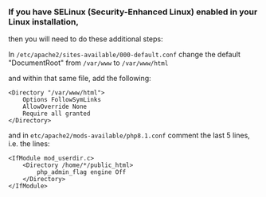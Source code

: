 ### If you have SELinux (Security-Enhanced Linux) enabled in your Linux installation, 
then you will need to do these additional steps:

In `/etc/apache2/sites-available/000-default.conf`
change the default "DocumentRoot"  from `/var/www` to `/var/www/html`

and within that same file, add the following:

    <Directory "/var/www/html">
        Options FollowSymLinks
        AllowOverride None
        Require all granted
    </Directory>

and in `etc/apache2/mods-available/php8.1.conf`
comment the last 5 lines, i.e. the lines:  

    <IfModule mod_userdir.c>
        <Directory /home/*/public_html>
            php_admin_flag engine Off
        </Directory>
    </IfModule>

